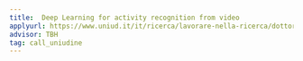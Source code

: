 ```yaml
---
title:  Deep Learning for activity recognition from video 
applyurl: https://www.uniud.it/it/ricerca/lavorare-nella-ricerca/dottorato/informazioni/ammissione-ai-corsi/bandi-attivi-1
advisor: TBH
tag: call_uniudine
---
```

